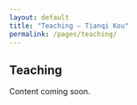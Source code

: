 ```yaml
---
layout: default
title: "Teaching — Tianqi Kou"
permalink: /pages/teaching/
---
```


<section class="section">
  <div class="container">
    <h2>Teaching</h2>
    <p>Content coming soon.</p>
  </div>
</section>

